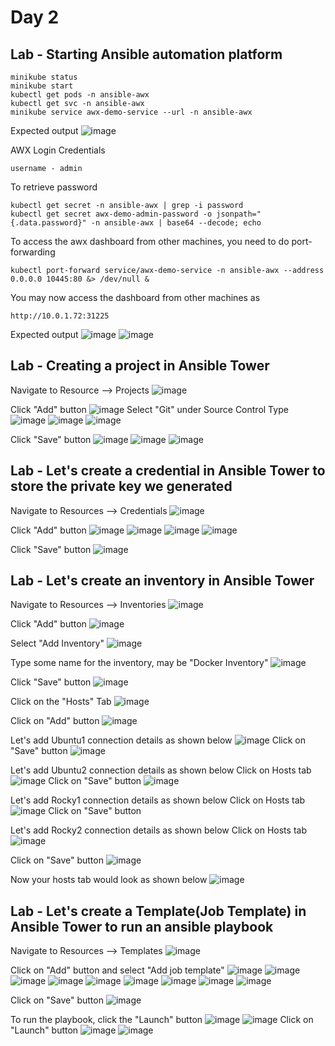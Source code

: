 # Day 2

## Lab - Starting Ansible automation platform
```
minikube status
minikube start
kubectl get pods -n ansible-awx
kubectl get svc -n ansible-awx
minikube service awx-demo-service --url -n ansible-awx
```

Expected output
![image](https://github.com/user-attachments/assets/8d5f02cf-75cd-43a6-a84d-f6ce776b9846)

AWX Login Credentials
```
username - admin
```

To retrieve password
```
kubectl get secret -n ansible-awx | grep -i password
kubectl get secret awx-demo-admin-password -o jsonpath="{.data.password}" -n ansible-awx | base64 --decode; echo
```

To access the awx dashboard from other machines, you need to do port-forwarding
```
kubectl port-forward service/awx-demo-service -n ansible-awx --address 0.0.0.0 10445:80 &> /dev/null &
```

You may now access the dashboard from other machines as
```
http://10.0.1.72:31225
```

Expected output
![image](https://github.com/user-attachments/assets/3081631a-89f0-46cc-b84d-412c0ea41dd0)
![image](https://github.com/user-attachments/assets/6c8a2104-c97f-4f74-80cd-d9adb6443dc0)


## Lab - Creating a project in Ansible Tower
Navigate to Resource --> Projects
![image](https://github.com/user-attachments/assets/ee41a93c-96cc-44f5-b799-bc2913d25f2c)

Click "Add" button
![image](https://github.com/user-attachments/assets/0169dd9c-89c1-42d5-a006-9a99674b3f6a)
Select "Git" under Source Control Type
![image](https://github.com/user-attachments/assets/9d9b571c-dfa4-4a04-84e0-69aeddd4c094)
![image](https://github.com/user-attachments/assets/96644d63-8b22-4902-a888-f0fa4b412a77)
![image](https://github.com/user-attachments/assets/5dfeb1aa-7fa4-492d-93ae-3f289a7abe85)

Click "Save" button
![image](https://github.com/user-attachments/assets/fcfe69a8-2fff-41c9-b353-16f811affb69)
![image](https://github.com/user-attachments/assets/47964725-b73d-466f-b865-3cc2d39f657a)
![image](https://github.com/user-attachments/assets/cd1c6d54-417c-4dfc-92e6-066cb1a8e0ab)

## Lab - Let's create a credential in Ansible Tower to store the private key we generated

Navigate to Resources --> Credentials
![image](https://github.com/user-attachments/assets/59c2b03d-6c02-4fc0-b9df-a944ea598b6f)

Click "Add" button
![image](https://github.com/user-attachments/assets/6d9007c9-06d9-4d06-9e04-441b4ccf7420)
![image](https://github.com/user-attachments/assets/09414934-4e19-4fdb-9d26-c433c951e630)
![image](https://github.com/user-attachments/assets/dd1cae37-154a-4aaf-8727-62f91b06f80f)
![image](https://github.com/user-attachments/assets/349c5f61-8da1-4c4d-b97e-922aa5c977d2)

Click "Save" button
![image](https://github.com/user-attachments/assets/d2d2503c-6d65-4f2a-9d4e-0e694e2b10a3)

## Lab - Let's create an inventory in Ansible Tower

Navigate to Resources --> Inventories
![image](https://github.com/user-attachments/assets/fa42b60e-920b-40f0-abbd-725cb4c7f9de)

Click "Add" button
![image](https://github.com/user-attachments/assets/13b13825-5d00-4b4d-80da-f121baa66319)

Select "Add Inventory"
![image](https://github.com/user-attachments/assets/fc05d87c-b27d-4ed1-8118-a2a76b9d365b)

Type some name for the inventory, may be "Docker Inventory"
![image](https://github.com/user-attachments/assets/afc26d16-af2e-4bfe-a743-6da6fb9ef59a)

Click "Save" button
![image](https://github.com/user-attachments/assets/5bf49418-6dd8-432c-bdd1-e96f4e13da2c)

Click on the "Hosts" Tab
![image](https://github.com/user-attachments/assets/62fe33dc-18d5-4d1e-b57f-49096f1a8e80)

Click on "Add" button
![image](https://github.com/user-attachments/assets/36c5152a-1015-4b14-bf3a-8804fbbfe103)

Let's add Ubuntu1 connection details as shown below
![image](https://github.com/user-attachments/assets/679d60ee-f05a-4e25-b96c-5cf5cee9ca68)
Click on "Save" button
![image](https://github.com/user-attachments/assets/13ca7028-d350-43d8-8c97-cdd005ef7833)

Let's add Ubuntu2 connection details as shown below
Click on Hosts tab
![image](https://github.com/user-attachments/assets/fda47161-2e7e-45e4-800d-91c06bdd367f)
Click on "Save" button
![image](https://github.com/user-attachments/assets/ddc3d6d3-adcc-4d06-92f7-92a78e60be1a)

Let's add Rocky1 connection details as shown below
Click on Hosts tab
![image](https://github.com/user-attachments/assets/c897a76e-2478-4edf-a7d2-18b8d81cd610)
Click on "Save" button

Let's add Rocky2 connection details as shown below
Click on Hosts tab
![image](https://github.com/user-attachments/assets/df055741-51f5-48de-ae26-a4e501af8edd)

Click on "Save" button
![image](https://github.com/user-attachments/assets/5d0d302e-f486-4cb9-a598-ca2164018063)


Now your hosts tab would look as shown below
![image](https://github.com/user-attachments/assets/bb7b00ea-4891-4a8b-9301-6c65ec970be6)

## Lab - Let's create a Template(Job Template) in Ansible Tower to run an ansible playbook

Navigate to Resources --> Templates
![image](https://github.com/user-attachments/assets/b003f499-6efd-4876-8459-d4eb6a6cf416)

Click on "Add" button and select "Add job template"
![image](https://github.com/user-attachments/assets/6546cc33-7b75-47e2-bc51-1f24951e7466)
![image](https://github.com/user-attachments/assets/d628f135-af10-44bb-b8d1-4ab330e47049)
![image](https://github.com/user-attachments/assets/9fa432a0-81ad-450f-88d1-aa7aa98ae4f4)
![image](https://github.com/user-attachments/assets/0fb1a926-11de-4d66-a688-b80835718cd6)
![image](https://github.com/user-attachments/assets/cab8cfdb-4224-473a-84bd-99ecac0429b8)
![image](https://github.com/user-attachments/assets/8ba518bf-3ef8-4243-aefc-be9b9fc12926)
![image](https://github.com/user-attachments/assets/9af670f4-c188-40fc-b5ee-96a0980e3992)
![image](https://github.com/user-attachments/assets/a66bba06-f5fd-427f-b149-4069c5f60c4a)
![image](https://github.com/user-attachments/assets/f05c646e-cb02-4364-80bd-d79b69490a93)

Click on "Save" button
![image](https://github.com/user-attachments/assets/83e1584d-307e-49d2-be3e-c2672076b6c8)

To run the playbook, click the "Launch" button
![image](https://github.com/user-attachments/assets/a8a73519-4b3a-49cc-bdb4-f244493f52e6)
![image](https://github.com/user-attachments/assets/ec647343-d59b-4825-9255-8ca807223323)
Click on "Launch" button
![image](https://github.com/user-attachments/assets/96c62946-0777-4306-ba62-f7e667ec99d3)
![image](https://github.com/user-attachments/assets/7b8d7fc0-dd68-4877-8624-69224836a673)
